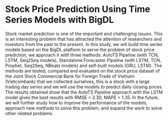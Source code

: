 # Stock Price Prediction Using Time Series Models with BigDL
Stock market prediction is one of the important and challenging issues. This is an interesting problem that has attracted the attention of researchers and investors from the past to the present. In this study, we will build time series models based on the BigDL platform to serve the problem of stock price prediction, we approach it with three methods: AutoTS Pipeline (with TCN, LSTM, Seq2Seq models), Standalone Forecaster Pipeline (with LSTM, TCN, Prophet, Seq2Seq, NBeats models) and self-built models (GRU, LSTM). The methods are tested, compared and evaluated on the stock price dataset of the Joint Stock Commercial Bank for Foreign Trade of Vietnam (Vietcombank) that we collected ourselves, this is a stock with a large trading day series and we will use the models to predict daily closing prices. The results obtained show that the AutoTS Pipeline approach with the LSTM model gives the best results with RMSE = 2.30, MAPE = 1.35. In the future, we will further study how to improve the performance of the models, approach new methods to solve this problem, and expand the work to solve other related problems.
